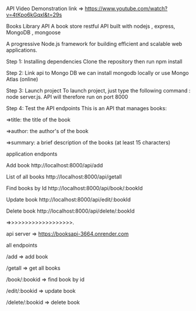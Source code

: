 API Video Demonstration link => https://www.youtube.com/watch?v=4tKpo6kGqxI&t=29s

Books Library API
A book store restful API built with  nodejs , express, MongoDB , mongoose

A progressive Node.js framework for building efficient and scalable web applications.

Step 1: Installing dependencies
Clone the repository then run npm install

Step 2: Link  api to Mongo DB
we can install mongodb locally or use Mongo Atlas (online)

Step 3: Launch  project
To launch  project, just type the following command : node server.js. 
API will therefore run on port 8000

Step 4: Test the API endpoints
This is an API that manages books:

=>title: the title of the book

=>author: the author's of the book

=>summary: a brief description of the books (at least 15 characters)

application endponts

Add book http://localhost:8000/api/add

List of all books http://localhost:8000/api/getall

Find books by Id http://localhost:8000/api/book/:bookId

Update book http://localhost:8000/api/edit/:bookId

Delete book http://localhost:8000/api/delete/:bookId



=>>>>>>>>>>>>>>>>>>>.


api server => https://booksapi-3664.onrender.com

all endpoints

/add            => add book

/getall         => get all books

/book/:bookid   => find book by id

/edit/:bookid   => update book

/delete/:bookid  =>  delete book








